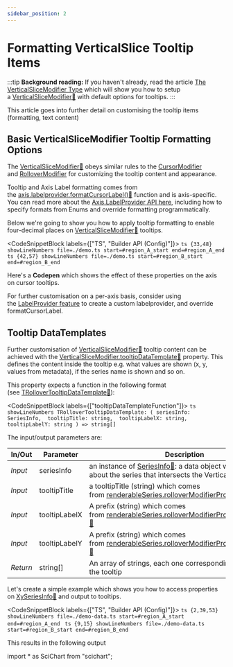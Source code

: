 ```yaml
---
sidebar_position: 2
---
```


# Formatting VerticalSlice Tooltip Items 

:::tip
**Background reading:** If you haven't already, read the article [The VerticalSliceModifier Type](/docs/2d-charts/chart-modifier-api/vertical-slice-modifier/vertical-slice-modifier-overview) which will show you how to setup a [VerticalSliceModifier:blue_book:](https://www.scichart.com/documentation/js/current/typedoc/classes/verticalslicemodifier.html) with default options for tooltips.
:::

This article goes into further detail on customising the tooltip items (formatting, text content)

Basic VerticalSliceModifier Tooltip Formatting Options
------------------------------------------------------

The [VerticalSliceModifier:blue_book:](https://www.scichart.com/documentation/js/current/typedoc/classes/verticalslicemodifier.html) obeys similar rules to the [CursorModifier](/docs/2d-charts/chart-modifier-api/cursor-modifier/cursor-modifier-overview) and [RolloverModifier](/docs/2d-charts/chart-modifier-api/rollover-modifier) for customizing the tooltip content and appearance.

Tooltip and Axis Label formatting comes from the [axis.labelprovider.formatCursorLabel():blue_book:](https://www.scichart.com/documentation/js/current/typedoc/classes/labelprovider.html#formatcursorlabel) function and is axis-specific. You can read more about the [Axis.LabelProvider API here](/docs/2d-charts/axis-api/axis-labels/label-provider-api-overview), including how to specify formats from Enums and override formatting programmatically.

Below we're going to show you how to apply tooltip formatting to enable four-decimal places on [VerticalSliceModifier:blue_book:](https://www.scichart.com/documentation/js/current/typedoc/classes/verticalslicemodifier.html) tooltips.


<CodeSnippetBlock labels={["TS", "Builder API (Config)"]}>
    ```ts {33,48} showLineNumbers file=./demo.ts start=#region_A_start end=#region_A_end
    ```
    ```ts {42,57} showLineNumbers file=./demo.ts start=#region_B_start end=#region_B_end
    ```
</CodeSnippetBlock>

Here's a **Codepen** which shows the effect of these properties on the axis on cursor tooltips.

<LiveDocSnippet name="./demo" />

For further customisation on a per-axis basis, consider using the [LabelProvider feature](/docs/2d-charts/axis-api/axis-labels/label-provider-api-overview) to create a custom labelprovider, and override formatCursorLabel.

Tooltip DataTemplates
---------------------

Further customisation of [VerticalSliceModifier:blue_book:](https://www.scichart.com/documentation/js/current/typedoc/classes/verticalslicemodifier.html) tooltip content can be achieved with the [VerticalSliceModifier.tooltipDataTemplate:blue_book:](https://www.scichart.com/documentation/js/current/typedoc/classes/verticalslicemodifier.html#tooltipdatatemplate) property. This defines the content inside the tooltip e.g. what values are shown (x, y, values from metadata), if the series name is shown and so on.

This property expects a function in the following format (see [TRolloverTooltipDataTemplate:blue_book:](https://www.scichart.com/documentation/js/current/typedoc/index.html#trollovertooltipdatatemplate)):

<CodeSnippetBlock labels={["tooltipDataTemplateFunction"]}>
    ```ts showLineNumbers
    TRolloverTooltipDataTemplate: (
        seriesInfo: SeriesInfo, 
        tooltipTitle: string, 
        tooltipLabelX: string, 
        tooltipLabelY: string
    ) => string[]
    ```
</CodeSnippetBlock>

The input/output parameters are:

| **In/Out** | **Parameter** | **Description** |
|------------|---------------|-----------------|
| _Input_ | seriesInfo | an instance of [SeriesInfo:blue_book:](https://www.scichart.com/documentation/js/current/typedoc/classes/seriesinfo.html): a data object which stores info about the series that intersects the Vertical Line |
| _Input_ | tooltipTitle | a tooltipTitle (string) which comes from [renderableSeries.rolloverModifierProps.tooltipTitle:blue_book:](https://www.scichart.com/documentation/js/current/typedoc/classes/rollovermodifierrenderableseriesprops.html#tooltiptitle). |
| _Input_ | tooltipLabelX | A prefix (string) which comes from [renderableSeries.rolloverModifierProps.tooltipLabelX:blue_book:](https://www.scichart.com/documentation/js/current/typedoc/classes/rollovermodifierrenderableseriesprops.html#tooltiplabelx) |
| _Input_ | tooltipLabelY | A prefix (string) which comes from [renderableSeries.rolloverModifierProps.tooltipLabelY:blue_book:](https://www.scichart.com/documentation/js/current/typedoc/classes/rollovermodifierrenderableseriesprops.html#tooltiplabely) |
| _Return_ | string[] | An array of strings, each one corresponding to a line in the tooltip |

Let's create a simple example which shows you how to access properties on [XySeriesInfo:blue_book:](https://www.scichart.com/documentation/js/current/typedoc/classes/xyseriesinfo.html) and output to tooltips.

<CodeSnippetBlock labels={["TS", "Builder API (Config)"]}>
    ```ts {2,39,53} showLineNumbers file=./demo-data.ts start=#region_A_start end=#region_A_end
    ```
    ```ts {9,15} showLineNumbers file=./demo-data.ts start=#region_B_start end=#region_B_end
    ```
</CodeSnippetBlock>

This results in the following output

<LiveDocSnippet name="./demo-data" />
import * as SciChart from "scichart";
